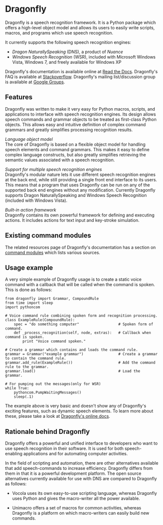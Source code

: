Dragonfly
============================================================================

Dragonfly is a speech recognition framework. It is a Python 
package which offers a high-level object model and allows its 
users to easily write scripts, macros, and programs which use 
speech recognition.

It currently supports the following speech recognition engines:

 - *Dragon NaturallySpeaking* (DNS), a product of *Nuance*
 - *Windows Speech Recognition* (WSR), included with Microsoft 
   Windows Vista, Windows 7, and freely available for Windows XP

Dragonfly's documentation is available online at
[Read the Docs](http://dragonfly.readthedocs.org/en/latest/).
Dragonfly's FAQ is available at
[Stackoverflow](http://stackoverflow.com/questions/tagged/python-dragonfly).
Dragonfly's mailing list/discussion group is available at
[Google Groups](https://groups.google.com/forum/#!forum/dragonflyspeech).


Features
----------------------------------------------------------------------------

Dragonfly was written to make it very easy for Python macros, 
scripts, and applications to interface with speech recognition 
engines.  Its design allows speech commands and grammar objects 
to be treated as first-class Python objects.  This allows easy 
and intuitive definition of complex command grammars and greatly 
simplifies processing recognition results.

*Language object model*  
The core of Dragonfly is based on a flexible object model for 
handling speech elements and command grammars.  This makes it 
easy to define complex language constructs, but also greatly 
simplifies retrieving the semantic values associated with a 
speech recognition.

*Support for multiple speech recognition engines*  
Dragonfly's modular nature lets it use different speech 
recognition engines at the back end, while still providing a 
single front end interface to its users.  This means that a 
program that uses Dragonfly can be run on any of the 
supported back end engines without any modification. 
Currently Dragonfly supports Dragon NaturallySpeaking and 
Windows Speech Recognition (included with Windows Vista).

*Built-in action framework*  
Dragonfly contains its own powerful framework for defining 
and executing actions.  It includes actions for text input 
and key-stroke simulation.


Existing command modules
----------------------------------------------------------------------------

The related resources page of Dragonfly's documentation has a
section on
[command modules](http://dragonfly.readthedocs.org/en/latest/related_resources.html#command-modules)
which lists various sources.


Usage example
----------------------------------------------------------------------------

A very simple example of Dragonfly usage is to create a static 
voice command with a callback that will be called when the 
command is spoken.  This is done as follows:

```
from dragonfly import Grammar, CompoundRule
from time import sleep
import pythoncom

# Voice command rule combining spoken form and recognition processing.
class ExampleRule(CompoundRule):
    spec = "do something computer"                  # Spoken form of command.
    def _process_recognition(self, node, extras):   # Callback when command is spoken.
        print "Voice command spoken."

# Create a grammar which contains and loads the command rule.
grammar = Grammar("example grammar")                # Create a grammar to contain the command rule.
grammar.add_rule(ExampleRule())                     # Add the command rule to the grammar.
grammar.load()                                      # Load the grammar.

# For pumping out the messages(only for WSR)
while True:
    pythoncom.PumpWaitingMessages()
    sleep(.1)
```

The example above is very basic and doesn't show any of 
Dragonfly's exciting features, such as dynamic speech elements. 
To learn more about these, please take a look at
[Dragonfly's online docs](http://dragonfly.readthedocs.org/en/latest/).


Rationale behind Dragonfly
----------------------------------------------------------------------------

Dragonfly offers a powerful and unified interface to developers 
who want to use speech recognition in their software. It is used 
for both speech-enabling applications and for automating 
computer activities.

In the field of scripting and automation, there are other 
alternatives available that add speech-commands to increase 
efficiency. Dragonfly differs from them in that it is a powerful 
development platform. The open source alternatives currently 
available for use with DNS are compared to Dragonfly as follows:

 - Vocola uses its own easy-to-use scripting language, 
   whereas Dragonfly uses Python and gives the macro-writer all 
   the power available.

 - Unimacro offers a set of macros for common activities, 
   whereas Dragonfly is a platform on which macro-writers can 
   easily build new commands. 
